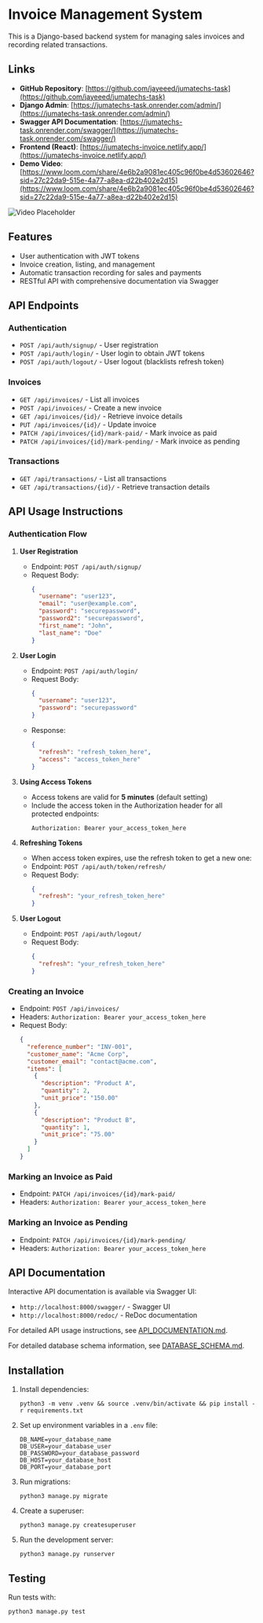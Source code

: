 # Invoice Management System

This is a Django-based backend system for managing sales invoices and recording related transactions.

## Links

- **GitHub Repository**: [https://github.com/jayeeed/jumatechs-task](https://github.com/jayeeed/jumatechs-task)
- **Django Admin**: [https://jumatechs-task.onrender.com/admin/](https://jumatechs-task.onrender.com/admin/)
- **Swagger API Documentation**: [https://jumatechs-task.onrender.com/swagger/](https://jumatechs-task.onrender.com/swagger/)
- **Frontend (React)**: [https://jumatechs-invoice.netlify.app/](https://jumatechs-invoice.netlify.app/)
- **Demo Video**: [https://www.loom.com/share/4e6b2a9081ec405c96f0be4d53602646?sid=27c22da9-515e-4a77-a8ea-d22b402e2d15](https://www.loom.com/share/4e6b2a9081ec405c96f0be4d53602646?sid=27c22da9-515e-4a77-a8ea-d22b402e2d15)

![Video Placeholder](https://placehold.co/600x400?text=Demo+Video+Coming+Soon)

## Features

- User authentication with JWT tokens
- Invoice creation, listing, and management
- Automatic transaction recording for sales and payments
- RESTful API with comprehensive documentation via Swagger

## API Endpoints

### Authentication
- `POST /api/auth/signup/` - User registration
- `POST /api/auth/login/` - User login to obtain JWT tokens
- `POST /api/auth/logout/` - User logout (blacklists refresh token)

### Invoices
- `GET /api/invoices/` - List all invoices
- `POST /api/invoices/` - Create a new invoice
- `GET /api/invoices/{id}/` - Retrieve invoice details
- `PUT /api/invoices/{id}/` - Update invoice
- `PATCH /api/invoices/{id}/mark-paid/` - Mark invoice as paid
- `PATCH /api/invoices/{id}/mark-pending/` - Mark invoice as pending

### Transactions
- `GET /api/transactions/` - List all transactions
- `GET /api/transactions/{id}/` - Retrieve transaction details

## API Usage Instructions

### Authentication Flow

1. **User Registration**
   - Endpoint: `POST /api/auth/signup/`
   - Request Body:
     ```json
     {
       "username": "user123",
       "email": "user@example.com",
       "password": "securepassword",
       "password2": "securepassword",
       "first_name": "John",
       "last_name": "Doe"
     }
     ```

2. **User Login**
   - Endpoint: `POST /api/auth/login/`
   - Request Body:
     ```json
     {
       "username": "user123",
       "password": "securepassword"
     }
     ```
   - Response:
     ```json
     {
       "refresh": "refresh_token_here",
       "access": "access_token_here"
     }
     ```

3. **Using Access Tokens**
   - Access tokens are valid for **5 minutes** (default setting)
   - Include the access token in the Authorization header for all protected endpoints:
     ```
     Authorization: Bearer your_access_token_here
     ```

4. **Refreshing Tokens**
   - When access token expires, use the refresh token to get a new one:
   - Endpoint: `POST /api/auth/token/refresh/`
   - Request Body:
     ```json
     {
       "refresh": "your_refresh_token_here"
     }
     ```

5. **User Logout**
   - Endpoint: `POST /api/auth/logout/`
   - Request Body:
     ```json
     {
       "refresh": "your_refresh_token_here"
     }
     ```

### Creating an Invoice

- Endpoint: `POST /api/invoices/`
- Headers: `Authorization: Bearer your_access_token_here`
- Request Body:
  ```json
  {
    "reference_number": "INV-001",
    "customer_name": "Acme Corp",
    "customer_email": "contact@acme.com",
    "items": [
      {
        "description": "Product A",
        "quantity": 2,
        "unit_price": "150.00"
      },
      {
        "description": "Product B",
        "quantity": 1,
        "unit_price": "75.00"
      }
    ]
  }
  ```

### Marking an Invoice as Paid

- Endpoint: `PATCH /api/invoices/{id}/mark-paid/`
- Headers: `Authorization: Bearer your_access_token_here`

### Marking an Invoice as Pending

- Endpoint: `PATCH /api/invoices/{id}/mark-pending/`
- Headers: `Authorization: Bearer your_access_token_here`

## API Documentation

Interactive API documentation is available via Swagger UI:
- `http://localhost:8000/swagger/` - Swagger UI
- `http://localhost:8000/redoc/` - ReDoc documentation

For detailed API usage instructions, see [API_DOCUMENTATION.md](API_DOCUMENTATION.md).

For detailed database schema information, see [DATABASE_SCHEMA.md](DATABASE_SCHEMA.md).

## Installation

1. Install dependencies:
   ```
   python3 -m venv .venv && source .venv/bin/activate && pip install -r requirements.txt
   ```

2. Set up environment variables in a `.env` file:
   ```
   DB_NAME=your_database_name
   DB_USER=your_database_user
   DB_PASSWORD=your_database_password
   DB_HOST=your_database_host
   DB_PORT=your_database_port
   ```

3. Run migrations:
   ```
   python3 manage.py migrate
   ```

4. Create a superuser:
   ```
   python3 manage.py createsuperuser
   ```

5. Run the development server:
   ```
   python3 manage.py runserver
   ```

## Testing

Run tests with:
```
python3 manage.py test
```
